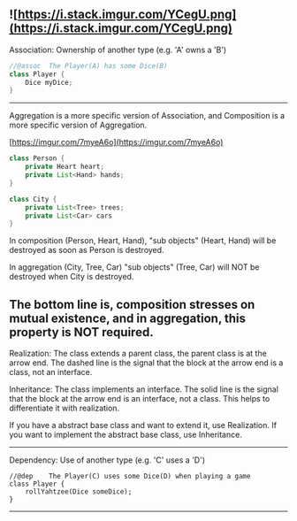 ![https://i.stack.imgur.com/YCegU.png](https://i.stack.imgur.com/YCegU.png)
---
Association: Ownership of another type (e.g. 'A' owns a 'B')
```java
//@assoc  The Player(A) has some Dice(B)
class Player {
    Dice myDice;
}
```
---
Aggregation is a more specific version of Association, and Composition is a more specific version of Aggregation.

[https://imgur.com/7myeA6o](https://imgur.com/7myeA6o)

```java
class Person {
    private Heart heart;
    private List<Hand> hands;
}
```
```java
class City {
    private List<Tree> trees;
    private List<Car> cars
}
```
In composition (Person, Heart, Hand), "sub objects" (Heart, Hand) will be destroyed as soon as Person is destroyed.

In aggregation (City, Tree, Car) "sub objects" (Tree, Car) will NOT be destroyed when City is destroyed.

The bottom line is, composition stresses on mutual existence, and in aggregation, this property is NOT required.
---

Realization: The class extends a parent class, the parent class is at the arrow end. The dashed line is the signal that the block at the arrow end is a class, not an interface.

Inheritance: The class implements an interface. The solid line is the signal that the block at the arrow end is an interface, not a class. This helps to differentiate it with realization.

If you have a abstract base class and want to extend it, use Realization. If you want to implement the abstract base class, use Inheritance.

---

Dependency: Use of another type (e.g. 'C' uses a 'D')
```
//@dep    The Player(C) uses some Dice(D) when playing a game
class Player {
    rollYahtzee(Dice someDice);
}
```

---
